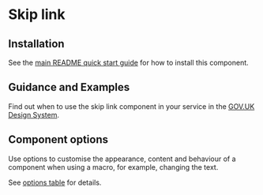# Skip link

## Installation

See the [main README quick start guide](https://github.com/moaland/moaland-frontend#quick-start) for how to install this component.

## Guidance and Examples

Find out when to use the skip link component in your service in the [GOV.UK Design System](https://design-system.service.gov.uk/components/skip-link).

## Component options

Use options to customise the appearance, content and behaviour of a component when using a macro, for example, changing the text.

See [options table](https://design-system.service.gov.uk/components/skip-link/#options-skip-link-example) for details.
